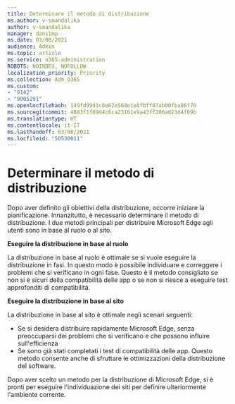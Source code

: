 ```yaml
---
title: Determinare il metodo di distribuzione
ms.author: v-smandalika
author: v-smandalika
manager: dansimp
ms.date: 03/08/2021
audience: Admin
ms.topic: article
ms.service: o365-administration
ROBOTS: NOINDEX, NOFOLLOW
localization_priority: Priority
ms.collection: Adm_O365
ms.custom:
- "9142"
- "9005291"
ms.openlocfilehash: 149fd99d1c8e62e568e1e8fbff87ab00fba86f76
ms.sourcegitcommit: 4883f1f89d4c6ca23161e9a43ff206ad21d4f09b
ms.translationtype: HT
ms.contentlocale: it-IT
ms.lasthandoff: 03/08/2021
ms.locfileid: "50530011"
---
```

# <a name="determine-your-deployment-method"></a>Determinare il metodo di distribuzione

Dopo aver definito gli obiettivi della distribuzione, occorre iniziare la pianificazione. Innanzitutto, è necessario determinare il metodo di distribuzione. I due metodi principali per distribuire Microsoft Edge agli utenti sono in base al ruolo o al sito.

**Eseguire la distribuzione in base al ruolo**

La distribuzione in base al ruolo è ottimale se si vuole eseguire la distribuzione in fasi. In questo modo è possibile individuare e correggere i problemi che si verificano in ogni fase. Questo è il metodo consigliato se non si è sicuri della compatibilità delle app o se non si riesce a eseguire test approfonditi di compatibilità.

**Eseguire la distribuzione in base al sito**

La distribuzione in base al sito è ottimale negli scenari seguenti:
- Se si desidera distribuire rapidamente Microsoft Edge, senza preoccuparsi dei problemi che si verificano e che possono influire sull'efficienza
- Se sono già stati completati i test di compatibilità delle app. Questo metodo consente anche di sfruttare le ottimizzazioni della distribuzione del software.

Dopo aver scelto un metodo per la distribuzione di Microsoft Edge, si è pronti per eseguire l'individuazione dei siti per definire ulteriormente l'ambiente corrente.

